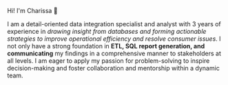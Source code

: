 Hi! I'm Charissa 👋

I am a detail-oriented data integration specialist and analyst with 3 years of experience in <i>drawing insight from databases and forming actionable strategies
                        to improve operational efficiency and resolve consumer issues</i>. I not only have a strong foundation in <b>ETL, SQL report generation, and communicating</b> my findings
                        in a comprehensive manner to stakeholders at all levels. I am eager to apply my passion for problem-solving to inspire decision-making and foster collaboration
                        and mentorship within a dynamic team.
